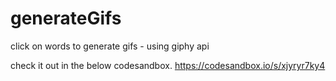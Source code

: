 # generateGifs
click on words to generate gifs - using giphy api

check it out in the below codesandbox. 
https://codesandbox.io/s/xjyryr7ky4
